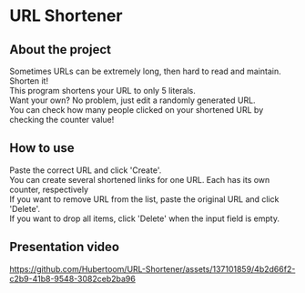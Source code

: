 #  URL Shortener

## About the project
Sometimes URLs can be extremely long, then hard to read and maintain. Shorten it! <br/>
This program shortens your URL to only 5 literals. <br/>
Want your own? No problem, just edit a randomly generated URL. </br>
You can check how many people clicked on your shortened URL by checking the counter value!

## How to use
Paste the correct URL and click 'Create'. <br/>
You can create several shortened links for one URL. Each has its own counter, respectively <br/>
If you want to remove URL from the list, paste the original URL and click 'Delete'. <br/>
If you want to drop all items, click 'Delete' when the input field is empty. <br/>

## Presentation video

https://github.com/Hubertoom/URL-Shortener/assets/137101859/4b2d66f2-c2b9-41b8-9548-3082ceb2ba96

